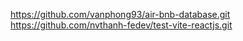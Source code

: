 https://github.com/vanphong93/air-bnb-database.git
https://github.com/nvthanh-fedev/test-vite-reactjs.git
